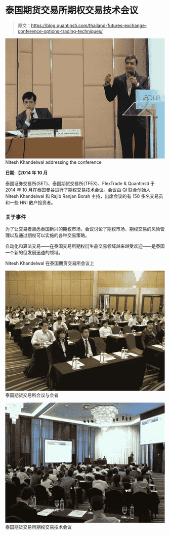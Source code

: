 # 泰国期货交易所期权交易技术会议

> 原文：<https://blog.quantinsti.com/thailand-futures-exchange-conference-options-trading-techniques/>

![](img/61be3b7080ef3d7c4807295f88f0bb15.png) Nitesh Khandelwal addressing the conference

**日期:【2014 年 10 月**

泰国证券交易所(SET)、泰国期货交易所(TFEX)、FlexTrade & QuantInsti 于 2014 年 10 月在泰国曼谷进行了期权交易技术会议。会议由 QI 联合创始人 Nitesh Khandelwal 和 Rajib Ranjan Borah 主持，出席会议的有 150 多名交易员和一些 HNI 散户投资者。

### **关于事件**

为了让交易者熟悉泰国新兴的期权市场，会议讨论了期权市场、期权交易的风险管理以及通过期权可以实施的各种交易策略。

自动化和算法交易——在泰国交易所期权衍生品交易领域越来越受欢迎——是泰国一个新的但发展迅速的领域。

Nitesh Khandelwal 在泰国期货交易所会议上

![](img/4e7638e148ca13351a334584009dbcc2.png)泰国期货交易所会议与会者

![](img/395b39dff77734d61b58860e34bde0f8.png)泰国期货交易所期权交易技术会议